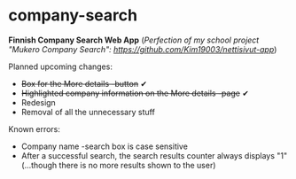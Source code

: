 # company-search
**Finnish Company Search Web App**
(*Perfection of my school project "Mukero Company Search": https://github.com/Kim19003/nettisivut-app*)

Planned upcoming changes:
- ~~Box for the More details -button~~ ✔
- ~~Highlighted company information on the More details -page~~ ✔
- Redesign
- Removal of all the unnecessary stuff

Known errors:
- Company name -search box is case sensitive
- After a successful search, the search results counter always displays "1" (...though there is no more results shown to the user)
